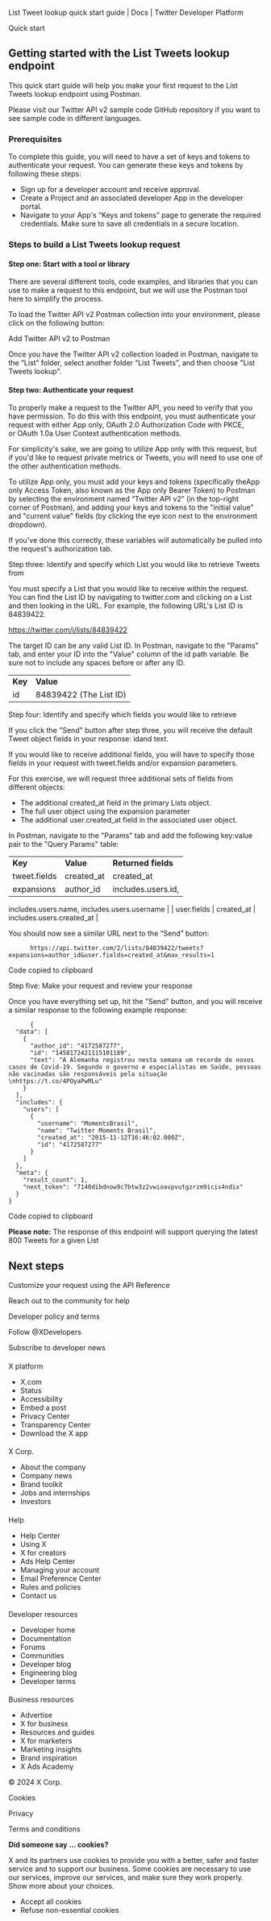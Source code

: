 
List Tweet lookup quick start guide | Docs | Twitter Developer Platform 

Quick start

Getting started with the List Tweets lookup endpoint
----------------------------------------------------

This quick start guide will help you make your first request to the List Tweets lookup endpoint using Postman.

Please visit our Twitter API v2 sample code GitHub repository if you want to see sample code in different languages.

### Prerequisites

To complete this guide, you will need to have a set of keys and tokens to authenticate your request. You can generate these keys and tokens by following these steps:

* Sign up for a developer account and receive approval.
* Create a Project and an associated developer App in the developer portal.
* Navigate to your App's “Keys and tokens” page to generate the required credentials. Make sure to save all credentials in a secure location.

### 

### Steps to build a List Tweets lookup request

#### Step one: Start with a tool or library

There are several different tools, code examples, and libraries that you can use to make a request to this endpoint, but we will use the Postman tool here to simplify the process.

To load the Twitter API v2 Postman collection into your environment, please click on the following button:

Add Twitter API v2 to Postman

Once you have the Twitter API v2 collection loaded in Postman, navigate to the “List” folder, select another folder “List Tweets”, and then choose "List Tweets lookup".  

#### Step two: Authenticate your request

To properly make a request to the Twitter API, you need to verify that you have permission. To do this with this endpoint, you must authenticate your request with either App only, OAuth 2.0 Authorization Code with PKCE, or OAuth 1.0a User Context authentication methods.

For simplicity's sake, we are going to utilize App only with this request, but if you'd like to request private metrics or Tweets, you will need to use one of the other authentication methods. 

To utilize App only, you must add your keys and tokens (specifically theApp only Access Token, also known as the App only Bearer Token) to Postman by selecting the environment named “Twitter API v2” (in the top-right corner of Postman), and adding your keys and tokens to the "initial value" and "current value" fields (by clicking the eye icon next to the environment dropdown).

If you've done this correctly, these variables will automatically be pulled into the request's authorization tab.  

Step three: Identify and specify which List you would like to retrieve Tweets from  

You must specify a List that you would like to receive within the request. You can find the List ID by navigating to twitter.com and clicking on a List and then looking in the URL. For example, the following URL's List ID is 84839422.

https://twitter.com/i/lists/84839422

The target ID can be any valid List ID. In Postman, navigate to the "Params" tab, and enter your ID into the "Value" column of the id path variable. Be sure not to include any spaces before or after any ID.

|  |  |
| --- | --- |
| **Key** | **Value** |
| id | 84839422 (The List ID) |

Step four: Identify and specify which fields you would like to retrieve  

If you click the "Send" button after step three, you will receive the default Tweet object fields in your response: idand text.

If you would like to receive additional fields, you will have to specify those fields in your request with tweet.fields and/or expansion parameters.

For this exercise, we will request three additional sets of fields from different objects:

* The additional created\_at field in the primary Lists object.
* The full user object using the expansion parameter
* The additional user.created\_at field in the associated user object.

In Postman, navigate to the "Params" tab and add the following key:value pair to the "Query Params" table:

|  |  |  |
| --- | --- | --- |
| **Key** | **Value** | **Returned fields** |
| tweet.fields | created\_at | created\_at |
| expansions | author\_id | includes.users.id,
 includes.users.name, 
 includes.users.username |
| user.fields | created\_at | includes.users.created\_at |

You should now see a similar URL next to the “Send” button:

```
      https://api.twitter.com/2/lists/84839422/tweets?expansions=author_id&user.fields=created_at&max_results=1
```

Code copied to clipboard

Step five: Make your request and review your response  

Once you have everything set up, hit the "Send" button, and you will receive a similar response to the following example response:

```
      {
  "data": [
    {
      "author_id": "4172587277",
      "id": "1458172421115101189",
      "text": "A Alemanha registrou nesta semana um recorde de novos casos de Covid-19. Segundo o governo e especialistas em Saúde, pessoas não vacinadas são responsáveis pela situação \nhttps://t.co/4POyaPwMLu"
    }
  ],
  "includes": {
    "users": [
      {
        "username": "MomentsBrasil",
        "name": "Twitter Moments Brasil",
        "created_at": "2015-11-12T16:46:02.000Z",
        "id": "4172587277"
      }
    ]
  },
  "meta": {
    "result_count": 1,
    "next_token": "7140dibdnow9c7btw3z2vwioavpvutgzrzm9icis4ndix"
  }
}
```

Code copied to clipboard

**Please note:** The response of this endpoint will support querying the latest 800 Tweets for a given List

Next steps
----------

Customize your request using the API Reference

Reach out to the community for help

Developer policy and terms

Follow @XDevelopers

Subscribe to developer news

#### 
 X platform

* X.com
* Status
* Accessibility
* Embed a post
* Privacy Center
* Transparency Center
* Download the X app

#### 
 X Corp.

* About the company
* Company news
* Brand toolkit
* Jobs and internships
* Investors

#### 
 Help

* Help Center
* Using X
* X for creators
* Ads Help Center
* Managing your account
* Email Preference Center
* Rules and policies
* Contact us

#### 
 Developer resources

* Developer home
* Documentation
* Forums
* Communities
* Developer blog
* Engineering blog
* Developer terms

#### 
 Business resources

* Advertise
* X for business
* Resources and guides
* X for marketers
* Marketing insights
* Brand inspiration
* X Ads Academy

 © 2024 X Corp.

Cookies

Privacy

Terms and conditions

**Did someone say … cookies?**  

 X and its partners use cookies to provide you with a better, safer and
 faster service and to support our business. Some cookies are necessary to use
 our services, improve our services, and make sure they work properly.
 Show more about your choices.

* Accept all cookies
* Refuse non-essential cookies